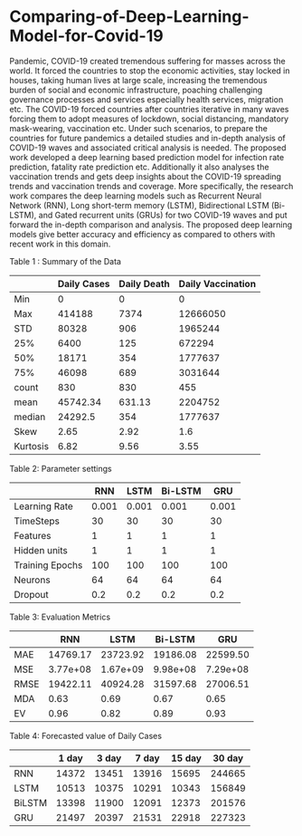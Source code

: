 # Comparing-of-Deep-Learning-Model-for-Covid-19
Pandemic, COVID-19 created tremendous suffering for masses across the world. It forced the countries to stop the economic activities, stay locked in houses, taking human lives at large scale, increasing the tremendous burden of social and economic infrastructure, poaching challenging governance processes and services especially health services, migration etc. The COVID-19 forced countries after countries iterative in many waves forcing them to adopt measures of lockdown, social distancing, mandatory mask-wearing, vaccination etc. Under such scenarios, to prepare the countries for future pandemics a detailed studies and in-depth analysis of COVID-19 waves and associated critical analysis is needed. The proposed work developed a deep learning based prediction model for infection rate prediction, fatality rate prediction etc. Additionally it also analyses the vaccination trends and gets deep insights about the COVID-19 spreading trends and vaccination trends and coverage. More specifically, the research work compares the deep learning models such as Recurrent Neural Network (RNN), Long short-term memory (LSTM), Bidirectional LSTM (Bi-LSTM), and Gated recurrent units (GRUs) for two COVID-19 waves and put forward the in-depth comparison and analysis. The proposed deep learning models give better accuracy and efficiency as compared to others with recent work in this domain.

Table 1 : Summary of the Data

||Daily Cases| Daily Death | Daily Vaccination |
|---|---|---|---|
|Min      |0                             | 0           |0                 
|Max      |414188                        |7374       | 12666050          
|STD      | 80328                        | 906         | 1965244           
|25\%     | 6400                         | 125         | 672294            
|50\%     | 18171                         | 354         | 1777637           
|75\%     | 46098                         | 689         | 3031644           
|count    | 830                           | 830         | 455               
|mean     | 45742.34                      | 631.13      | 2204752           
|median   | 24292.5                       | 354         | 1777637           
|Skew     | 2.65                          | 2.92        | 1.6               
|Kurtosis | 6.82                          | 9.56        | 3.55                        


Table 2: Parameter settings

||              RNN   | LSTM  | Bi-LSTM | GRU  |
|---|---|---|---|---|
Learning Rate   | 0.001 | 0.001 | 0.001   | 0.001 
TimeSteps       | 30    | 30    | 30      | 30    
Features        | 1     | 1     | 1       | 1     
Hidden units    | 1     | 1     | 1       | 1     
Training Epochs | 100   | 100   | 100     | 100   
Neurons         | 64    | 64    | 64      | 64    
Dropout         | 0.2   | 0.2   | 0.2     | 0.2   


Table 3: Evaluation Metrics

 |               |RNN   | LSTM  | Bi-LSTM | GRU|   
 |---|---|---|---|---|
MAE   | 14769.17 | 23723.92 | 19186.08   | 22599.50
MSE       | 3.77e+08    | 1.67e+09    | 9.98e+08      | 7.29e+08 
RMSE       | 19422.11     | 40924.28     | 31597.68       | 27006.51  
MDA    | 0.63     | 0.69     | 0.67       | 0.65    
EV | 0.96   | 0.82   | 0.89     | 0.93 


Table 4: Forecasted value of Daily Cases

 |       |1 day     | 3 day     | 7 day     | 15 day    | 30 day 
 |---|---|---|---|---|---|
RNN	    | 14372	    | 13451	    | 13916	    | 15695	    | 244665  
LSTM	| 10513	    | 10375	    | 10291	    | 10343	    | 156849  
BiLSTM	| 13398	    | 11900	    | 12091	    | 12373	    | 201576
GRU	    | 21497	    | 20397	    | 21531	    | 22918	    | 227323

